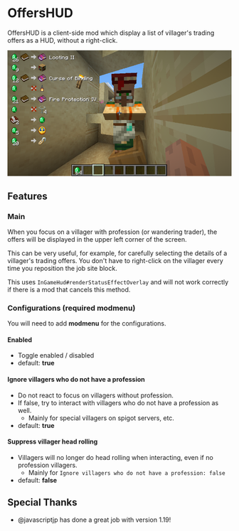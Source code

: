 # OffersHUD

OffersHUD is a client-side mod which display a list of villager's trading offers as a HUD, without a right-click.

![show offers](./docs/2022-01-10_08.00.13.png)

## Features

### Main

When you focus on a villager with profession (or wandering trader), the offers will be displayed in the upper left corner of the screen.

This can be very useful, for example, for carefully selecting the details of a villager's trading offers.
You don't have to right-click on the villager every time you reposition the job site block.

This uses `InGameHud#renderStatusEffectOverlay` and will not work correctly if there is a mod that cancels this method.

### Configurations (required modmenu)

You will need to add **modmenu** for the configurations.

#### Enabled

- Toggle enabled / disabled
- default: **true**

#### Ignore villagers who do not have a profession

- Do not react to focus on villagers without profession.
- If false, try to interact with villagers who do not have a profession as well.
  - Mainly for special villagers on spigot servers, etc.
- default: **true**

#### Suppress villager head rolling

- Villagers will no longer do head rolling when interacting, even if no profession villagers.
  - Mainly for `Ignore villagers who do not have a profession: false`
- default: **false**

## Special Thanks

- @javascriptjp has done a great job with version 1.19!
